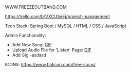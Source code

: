 WWW.FREEZEOUTBAND.COM

https://trello.com/b/VXCUSeEj/project-management

Tech Stack: 
Spring Boot / MySQL / HTML / CSS / JavaScript

Admin Functionality:
* Add New Song: [GIF](https://imgur.com/a/4EkJWHu)
* Upload Audio File for 'Listen' Page: [GIF](https://imgur.com/a/VTM3N2F)
* Add Gig 
  -asdasd





ICONS: https://www.flaticon.com/free-icons/

